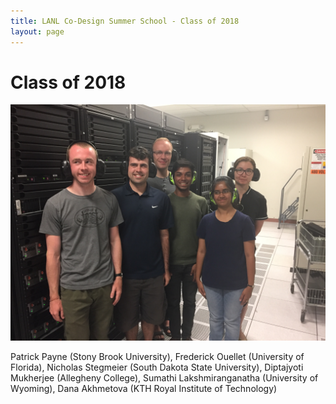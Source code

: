 ```yaml
---
title: LANL Co-Design Summer School - Class of 2018
layout: page
---
```

# Class of 2018
![](images/cdss_18_students.jpg)

Patrick Payne (Stony Brook University), Frederick Ouellet (University of Florida), Nicholas Stegmeier (South Dakota State University), Diptajyoti Mukherjee (Allegheny College), Sumathi Lakshmiranganatha (University of Wyoming), Dana Akhmetova (KTH Royal Institute of Technology)
